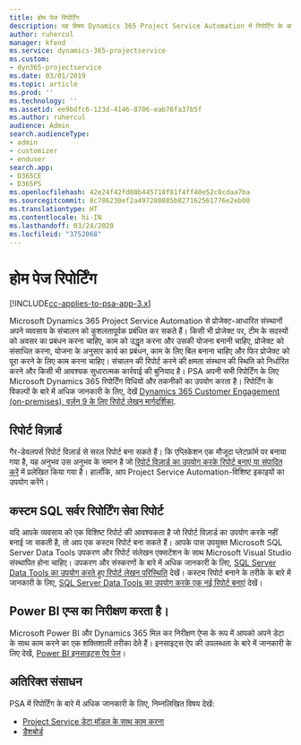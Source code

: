 ```yaml
---
title: होम पेज रिपोर्टिंग
description: यह विषय Dynamics 365 Project Service Automation में रिपोर्टिंग के बारे में जानकारी प्रदान करता है।
author: ruhercul
manager: kfend
ms.service: dynamics-365-projectservice
ms.custom:
- dyn365-projectservice
ms.date: 03/01/2019
ms.topic: article
ms.prod: ''
ms.technology: ''
ms.assetid: ee9bdfc6-123d-4146-8706-eab76fa37b5f
ms.author: ruhercul
audience: Admin
search.audienceType:
- admin
- customizer
- enduser
search.app:
- D365CE
- D365PS
ms.openlocfilehash: 42e24f42fd80b445718f81f4ff40e52c8cdaa7ba
ms.sourcegitcommit: 8c786230ef2a497280885b827162561776e2eb00
ms.translationtype: HT
ms.contentlocale: hi-IN
ms.lasthandoff: 03/24/2020
ms.locfileid: "3752068"
---
```

# <a name="reporting-home-page"></a>होम पेज रिपोर्टिंग

[!INCLUDE[cc-applies-to-psa-app-3.x](../includes/cc-applies-to-psa-app-3x.md)]

Microsoft Dynamics 365 Project Service Automation से प्रोजेक्ट-आधारित संस्थानों अपने व्यवसाय के संचालन को कुशलतापूर्वक प्रबंधित कर सकते हैं। किसी भी प्रोजेक्ट पर, टीम के सदस्यों को अवसर का प्रबंधन करना चाहिए, काम को उद्धृत करना और उसकी योजना बनानी चाहिए, प्रोजेक्ट को संसाधित करना, योजना के अनुसार कार्य का प्रबंधन, काम के लिए बिल बनाना चाहिए और फिर प्रोजेक्ट को पूरा करने के लिए काम करना चाहिए। संचालन की रिपोर्ट करने की क्षमता संस्थान की स्थिति को निर्धारित करने और किसी भी आवश्यक सुधारात्मक कार्रवाई की बुनियाद है। PSA अपनी सभी रिपोर्टिंग के लिए Microsoft Dynamics 365 रिपोर्टिंग विधियों और तकनीकों का उपयोग करता है। रिपोर्टिंग के विकल्पों के बारे में अधिक जानकारी के लिए, देखें [Dynamics 365 Customer Engagement (on-premises), वर्ज़न 9 के लिए रिपोर्ट लेखन मार्गदर्शिका](../analytics/reporting-analytics-with-dynamics-365.md).

## <a name="report-wizard"></a>रिपोर्ट विज़ार्ड

गैर-डेवलपर्स रिपोर्ट विज़ार्ड से सरल रिपोर्ट बना सकते हैं। कि एप्लिकेशन एक मौजूदा प्लेटफ़ॉर्म पर बनाया गया है, यह अनुभव उस अनुभव के समान है जो [रिपोर्ट विज़ार्ड का उपयोग करके रिपोर्ट बनाएं या संपादित करें](../basics/create-edit-copy-report-wizard.md) में प्रलेखित किया गया है। हालाँकि, आप Project Service Automation-विशिष्ट इकाइयों का उपयोग करेंगे।

## <a name="custom-sql-server-reporting-services-reports"></a>कस्टम SQL सर्वर रिपोर्टिंग सेवा रिपोर्ट

यदि आपके व्यवसाय को एक विशिष्ट रिपोर्ट की आवश्यकता है जो रिपोर्ट विज़ार्ड का उपयोग करके नहीं बनाई जा सकती है, तो आप एक कस्टम रिपोर्ट बना सकते हैं। आपके पास उपयुक्त Microsoft SQL Server Data Tools उपकरण और रिपोर्ट संलेखन एक्सटेंशन के साथ Microsoft Visual Studio संस्थापित होना चाहिए। उपकरण और संस्करणों के बारे में अधिक जानकारी के लिए, [SQL Server Data Tools का उपयोग करते हुए रिपोर्ट लेखन परिस्थिति](../analytics/report-writing-environment-using-sql-server-data-tools.md) देखें। कस्टम रिपोर्ट बनाने के तरीके के बारे में जानकारी के लिए, [SQL Server Data Tools का उपयोग करके एक नई रिपोर्ट बनाएं](../analytics/create-a-new-report-using-sql-server-data-tools.md) देखें।

## <a name="power-bi-insights-apps"></a>Power BI एप्स का निरीक्षण करता है।

Microsoft Power BI और Dynamics 365 मिल कर निरीक्षण ऐप्स के रूप में आपको अपने डेटा के साथ काम करने का एक शक्तिशाली तरीका देते हैं। इनसाइट्स ऐप की उपलब्धता के बारे में जानकारी के लिए देखें, [Power BI इनसाइट्स ऐप पेज](https://powerbi.microsoft.com/power-bi-insights-apps/)।


## <a name="additional-resources"></a>अतिरिक्त संसाधन
PSA में रिपोर्टिंग के बारे में अधिक जानकारी के लिए, निम्नलिखित विषय देखें:

- [Project Service डेटा मॉडल के साथ काम करना](reports-working-project-service-data-model.md)
- [डैशबोर्ड](reports-dashboards.md)

